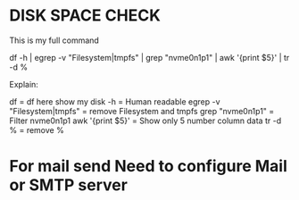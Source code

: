 # DISK SPACE CHECK

This is my full command

df -h | egrep -v "Filesystem|tmpfs" | grep "nvme0n1p1" | awk '{print $5}' | tr -d %

Explain:

df = df here show my disk 
-h = Human readable
egrep -v "Filesystem|tmpfs" = remove Filesystem and tmpfs
grep "nvme0n1p1" = Filter nvme0n1p1
awk '{print $5}' = Show only 5 number column data
tr -d % = remove %

# For mail send Need to configure Mail or SMTP server


